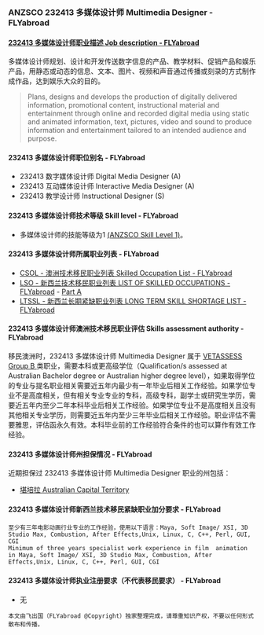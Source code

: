 ### ANZSCO 232413 多媒体设计师 Multimedia Designer - FLYabroad ###

####  [232413 多媒体设计师职业描述 Job description - FLYabroad](http://www.flyabroadvisa.com/anzsco/2324.html#232413)

多媒体设计师规划、设计和开发传送数字信息的产品、教学材料、促销产品和娱乐产品，用静态或动态的信息、文本、图片、视频和声音通过传播或刻录的方式制作成作品，达到娱乐大众的目的。

>Plans, designs and develops the production of digitally delivered information, promotional content, instructional material and entertainment through online and recorded digital media using static and animated information, text, pictures, video and sound to produce information and entertainment tailored to an intended audience and purpose.

#### 232413 多媒体设计师职位别名 - FLYabroad
 
- 232413 数字媒体设计师 Digital Media Designer (A)
- 232413 互动媒体设计师 Interactive Media Designer (A)
- 232413 教学设计师 Instructional Designer (S)

#### 232413 多媒体设计师技术等级 Skill level - FLYabroad

- 多媒体设计师的技能等级为1 [(ANZSCO Skill Level 1)](http://www.flyabroadvisa.com/anzsco/)。

#### 232413 多媒体设计师所属职业列表 - FLYabroad

- [CSOL - 澳洲技术移民职业列表 Skilled Occupation List - FLYabroad](http://www.flyabroadvisa.com/sol/)
- [LSO - 新西兰技术移民职业列表 LIST OF SKILLED OCCUPATIONS - FLYabroad](http://nz.flyabroadvisa.com/lso/) - [Part A](parta)
- [LTSSL - 新西兰长期紧缺职业列表 LONG TERM SKILL SHORTAGE LIST - FLYabroad](http://nz.flyabroadvisa.com/work-residence/ltssl.html)

#### 232413 多媒体设计师澳洲技术移民职业评估 Skills assessment authority - FLYabroad

移民澳洲时，232413 多媒体设计师 Multimedia Designer 属于 [VETASSESS Group B ](http://www.flyabroadvisa.com/ass/vetassess.html)类职业，需要本科或更高级学位（Qualification/s assessed at Australian Bachelor degree or Australian higher degree level），如果取得学位的专业与提名职业相关需要近五年内最少有一年毕业后相关工作经验。如果学位专业不是高度相关，但有相关专业专业的专科，高级专科，副学士或研究生学历，需要近五年内至少二年本科毕业后相关工作经验。如果学位专业不是高度相关且没有其他相关专业学历，则需要近五年内至少三年毕业后相关工作经验。职业评估不需要雅思，评估函永久有效。本科毕业前的工作经验符合条件的也可以算作有效工作经验。

#### 232413 多媒体设计师州担保情况 - FLYabroad

近期担保过 232413 多媒体设计师 Multimedia Designer 职业的州包括：

- [堪培拉 Australian Capital Territory](http://www.flyabroadvisa.com/zdb/act.html)

#### 232413 多媒体设计师新西兰技术移民紧缺职业加分要求 - FLYabroad

    至少有三年电影动画行业专业的工作经验，使用以下语言：Maya, Soft Image/ XSI, 3D Studio Max, Combustion, After Effects,Unix, Linux, C, C++, Perl, GUI, CGI
    Minimum of three years specialist work experience in film  animation in Maya, Soft Image/ XSI, 3D Studio Max, Combustion, After Effects,Unix, Linux, C, C++, Perl, GUI, CGI

#### 232413 多媒体设计师执业注册要求（不代表移民要求） - FLYabroad

- 无

`本文由飞出国（FLYabroad @Copyright）独家整理完成，请尊重知识产权，不要以任何形式散布和传播。`